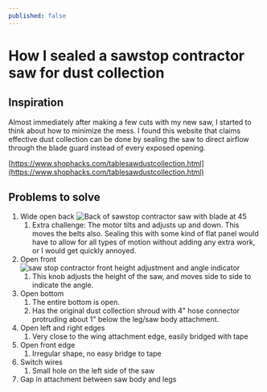 ```yaml
---
published: false
---
```

# How I sealed a sawstop contractor saw for dust collection

## Inspiration

Almost immediately after making a few cuts with my new saw, I started to think about how to minimize the mess. I found this website that claims effective dust collection can be done by sealing the saw to direct airflow through the blade guard instead of every exposed opening.

[https://www.shophacks.com/tablesawdustcollection.html](https://www.shophacks.com/tablesawdustcollection.html)

## Problems to solve
1. Wide open back
    ![Back of sawstop contractor saw with blade at 45]({{site.baseurl}}/images/seal-sawstop/20230919_230943.jpg)
    1. Extra challenge: The motor tilts and adjusts up and down. This moves the belts also. Sealing this with some kind of flat panel would have to allow for all types of motion without adding any extra work, or I would get quickly annoyed.
1. Open front
    ![saw stop contractor front height adjustment and angle indicator]({{site.baseurl}}/images/seal-sawstop/20230919_231504.jpg)
    1. This knob adjusts the height of the saw, and moves side to side to indicate the angle.
1. Open bottom
    1. The entire bottom is open.
    1. Has the original dust collection shroud with 4" hose connector protruding about 1" below the leg/saw body attachment.
1. Open left and right edges
    1. Very close to the wing attachment edge, easily bridged with tape
1. Open front edge
    1. Irregular shape, no easy bridge to tape
1. Switch wires
    1. Small hole on the left side of the saw
1. Gap in attachment between saw body and legs
